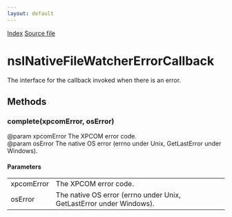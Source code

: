 ```yaml
---
layout: default
---
```

<div id='links'><a href="../index.html">Index</a>
<a href="http://dxr.mozilla.org/mozilla-central/source/toolkit/components/filewatcher/nsINativeFileWatcher.idl">Source file</a>
</div>

# nsINativeFileWatcherErrorCallback #
  
The interface for the callback invoked when there is an error.  
  

## Methods ##

### complete(xpcomError, osError) ###
  
@param xpcomError The XPCOM error code.  
@param osError The native OS error (errno under Unix, GetLastError under Windows).  
  

#### Parameters ####

<table>

<tr>
<td>xpcomError</td>
<td>The XPCOM error code.  
</td>
</tr>

<tr>
<td>osError</td>
<td>The native OS error (errno under Unix, GetLastError under Windows).  
</td>
</tr>

</table>
